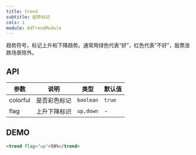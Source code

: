 ```yaml
---
title: trend
subtitle: 趋势标记
cols: 1
module: AdTrendModule
---
```


趋势符号，标记上升和下降趋势。通常用绿色代表“好”，红色代表“不好”，股票涨跌场景除外。

## API

参数 | 说明 | 类型 | 默认值
----|------|-----|------
colorful | 是否彩色标记 | `boolean` | `true`
flag | 上升下降标识 | `up,down` | -

## DEMO

```html
<trend flag="up">50%</trend>
```
